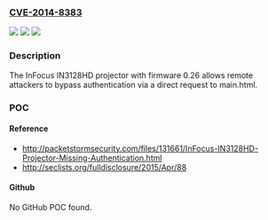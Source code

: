 ### [CVE-2014-8383](https://cve.mitre.org/cgi-bin/cvename.cgi?name=CVE-2014-8383)
![](https://img.shields.io/static/v1?label=Product&message=n%2Fa&color=blue)
![](https://img.shields.io/static/v1?label=Version&message=n%2Fa&color=blue)
![](https://img.shields.io/static/v1?label=Vulnerability&message=n%2Fa&color=brighgreen)

### Description

The InFocus IN3128HD projector with firmware 0.26 allows remote attackers to bypass authentication via a direct request to main.html.

### POC

#### Reference
- http://packetstormsecurity.com/files/131661/InFocus-IN3128HD-Projector-Missing-Authentication.html
- http://seclists.org/fulldisclosure/2015/Apr/88

#### Github
No GitHub POC found.

